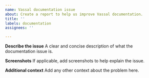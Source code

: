 ```yaml
---
name: Vassal documentation issue
about: Create a report to help us improve Vassal documentation.
title: ''
labels: documentation
assignees: ''

---
```


**Describe the issue**
A clear and concise description of what the documentation issue is.

**Screenshots**
If applicable, add screenshots to help explain the issue.

**Additional context**
Add any other context about the problem here.
